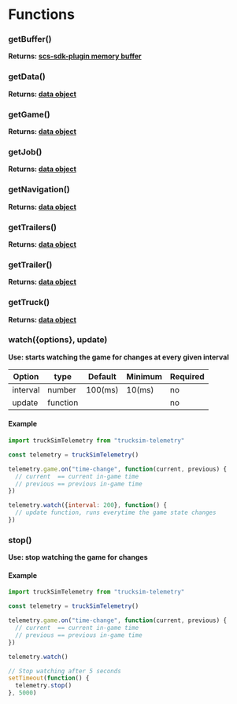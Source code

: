 # Functions

### getBuffer()
**Returns: [scs-sdk-plugin memory buffer](https://github.com/RenCloud/scs-sdk-plugin)**

### getData()
**Returns: [data object](data.md#controls)**

### getGame()
**Returns: [data object](data.md#game)**

### getJob()
**Returns: [data object](data.md#job)**

### getNavigation()
**Returns: [data object](data.md#navigation)**

### getTrailers()
**Returns: [data object](data.md#trailers)**

### getTrailer()
**Returns: [data object](data.md#trailer)**

### getTruck()
**Returns: [data object](data.md#truck)**

### watch({options}, update)
**Use: starts watching the game for changes at every given interval**

| Option   | type     | Default | Minimum | Required |
| -------- | -------- | ------- | ------- | -------- |
| interval | number   | 100(ms) | 10(ms)  | no       |
| update   | function |         |         | no       |

#### Example
```javascript
import truckSimTelemetry from "trucksim-telemetry"

const telemetry = truckSimTelemetry()

telemetry.game.on("time-change", function(current, previous) {
  // current  == current in-game time
  // previous == previous in-game time
})

telemetry.watch({interval: 200}, function() {
  // update function, runs everytime the game state changes
})
```

### stop()
**Use: stop watching the game for changes**

#### Example
```javascript
import truckSimTelemetry from "trucksim-telemetry"

const telemetry = truckSimTelemetry()

telemetry.game.on("time-change", function(current, previous) {
  // current  == current in-game time
  // previous == previous in-game time
})

telemetry.watch()

// Stop watching after 5 seconds
setTimeout(function() {
  telemetry.stop()  
}, 5000)
```